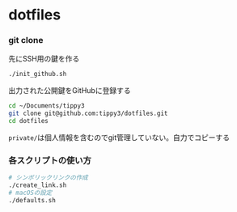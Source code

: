 # dotfiles

### git clone

先にSSH用の鍵を作る

```zsh
./init_github.sh
```

出力された公開鍵をGitHubに登録する

```zsh
cd ~/Documents/tippy3
git clone git@github.com:tippy3/dotfiles.git
cd dotfiles
```

`private/`は個人情報を含むのでgit管理していない。自力でコピーする

### 各スクリプトの使い方

```zsh
# シンボリックリンクの作成
./create_link.sh
# macOSの設定
./defaults.sh
```

